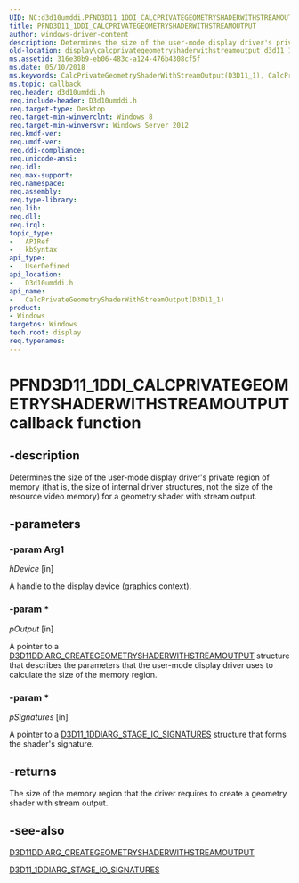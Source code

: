 ```yaml
---
UID: NC:d3d10umddi.PFND3D11_1DDI_CALCPRIVATEGEOMETRYSHADERWITHSTREAMOUTPUT
title: PFND3D11_1DDI_CALCPRIVATEGEOMETRYSHADERWITHSTREAMOUTPUT
author: windows-driver-content
description: Determines the size of the user-mode display driver's private region of memory (that is, the size of internal driver structures, not the size of the resource video memory) for a geometry shader with stream output.
old-location: display\calcprivategeometryshaderwithstreamoutput_d3d11_1_.htm
ms.assetid: 316e30b9-eb06-483c-a124-476b4308cf5f
ms.date: 05/10/2018
ms.keywords: CalcPrivateGeometryShaderWithStreamOutput(D3D11_1), CalcPrivateGeometryShaderWithStreamOutput(D3D11_1) callback function [Display Devices], PFND3D11_1DDI_CALCPRIVATEGEOMETRYSHADERWITHSTREAMOUTPUT, PFND3D11_1DDI_CALCPRIVATEGEOMETRYSHADERWITHSTREAMOUTPUT callback, d3d10umddi/CalcPrivateGeometryShaderWithStreamOutput(D3D11_1), display.calcprivategeometryshaderwithstreamoutput_d3d11_1_, display.pfncalcprivategeometryshaderwithstreamoutput
ms.topic: callback
req.header: d3d10umddi.h
req.include-header: D3d10umddi.h
req.target-type: Desktop
req.target-min-winverclnt: Windows 8
req.target-min-winversvr: Windows Server 2012
req.kmdf-ver: 
req.umdf-ver: 
req.ddi-compliance: 
req.unicode-ansi: 
req.idl: 
req.max-support: 
req.namespace: 
req.assembly: 
req.type-library: 
req.lib: 
req.dll: 
req.irql: 
topic_type:
-	APIRef
-	kbSyntax
api_type:
-	UserDefined
api_location:
-	D3d10umddi.h
api_name:
-	CalcPrivateGeometryShaderWithStreamOutput(D3D11_1)
product:
- Windows
targetos: Windows
tech.root: display
req.typenames: 
---
```


# PFND3D11_1DDI_CALCPRIVATEGEOMETRYSHADERWITHSTREAMOUTPUT callback function


## -description


Determines the size of the user-mode display driver's private region of memory (that is, the size of internal driver structures, not the size of the resource video memory) for a geometry shader with stream output.


## -parameters




### -param Arg1

*hDevice* [in]

A handle to the display device (graphics context).

### -param *

*pOutput* [in]

A pointer to a <a href="https://msdn.microsoft.com/library/windows/hardware/ff542057">D3D11DDIARG_CREATEGEOMETRYSHADERWITHSTREAMOUTPUT</a> structure that describes the parameters that the user-mode display driver uses to calculate the size of the memory region.

### -param *

*pSignatures* [in]

A pointer to a <a href="https://msdn.microsoft.com/library/windows/hardware/hh406324">D3D11_1DDIARG_STAGE_IO_SIGNATURES</a> structure that forms the shader's signature.


## -returns



The size of the memory region that the driver requires to create a geometry shader with stream output.




## -see-also




<a href="https://msdn.microsoft.com/library/windows/hardware/ff542057">D3D11DDIARG_CREATEGEOMETRYSHADERWITHSTREAMOUTPUT</a>



<a href="https://msdn.microsoft.com/library/windows/hardware/hh406324">D3D11_1DDIARG_STAGE_IO_SIGNATURES</a>
 

 

